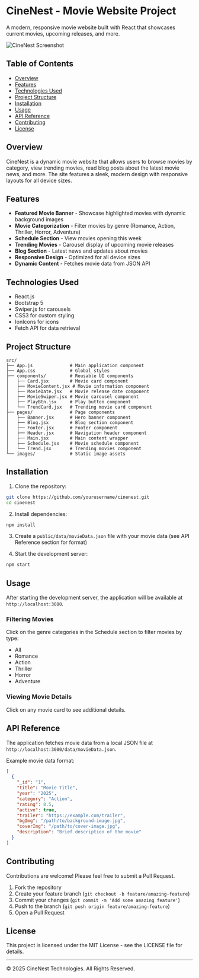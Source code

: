 # CineNest - Movie Website Project

A modern, responsive movie website built with React that showcases current movies, upcoming releases, and more.

![CineNest Screenshot]([./src/images/homepage.jpg](https://res.cloudinary.com/dtogfz0uu/image/upload/v1744059943/homepage_tv9f7o.png))

## Table of Contents

- [Overview](#overview)
- [Features](#features)
- [Technologies Used](#technologies-used)
- [Project Structure](#project-structure)
- [Installation](#installation)
- [Usage](#usage)
- [API Reference](#api-reference)
- [Contributing](#contributing)
- [License](#license)

## Overview

CineNest is a dynamic movie website that allows users to browse movies by category, view trending movies, read blog posts about the latest movie news, and more. The site features a sleek, modern design with responsive layouts for all device sizes.

## Features

- **Featured Movie Banner** - Showcase highlighted movies with dynamic background images
- **Movie Categorization** - Filter movies by genre (Romance, Action, Thriller, Horror, Adventure)
- **Schedule Section** - View movies opening this week
- **Trending Movies** - Carousel display of upcoming movie releases
- **Blog Section** - Latest news and updates about movies
- **Responsive Design** - Optimized for all device sizes
- **Dynamic Content** - Fetches movie data from JSON API

## Technologies Used

- React.js
- Bootstrap 5
- Swiper.js for carousels
- CSS3 for custom styling
- IonIcons for icons
- Fetch API for data retrieval

## Project Structure

```
src/
├── App.js              # Main application component
├── App.css             # Global styles
├── components/         # Reusable UI components
│   ├── Card.jsx        # Movie card component
│   ├── MovieContent.jsx # Movie information component
│   ├── MovieDate.jsx   # Movie release date component
│   ├── MovieSwiper.jsx # Movie carousel component
│   ├── PlayBtn.jsx     # Play button component
│   └── TrendCard.jsx   # Trending movie card component
├── pages/              # Page components
│   ├── Banner.jsx      # Hero banner component
│   ├── Blog.jsx        # Blog section component
│   ├── Footer.jsx      # Footer component
│   ├── Header.jsx      # Navigation header component
│   ├── Main.jsx        # Main content wrapper
│   ├── Schedule.jsx    # Movie schedule component
│   └── Trend.jsx       # Trending movies component
└── images/             # Static image assets
```

## Installation

1. Clone the repository:
```bash
git clone https://github.com/yourusername/cinenest.git
cd cinenest
```

2. Install dependencies:
```bash
npm install
```

3. Create a `public/data/movieData.json` file with your movie data (see API Reference section for format)

4. Start the development server:
```bash
npm start
```

## Usage

After starting the development server, the application will be available at `http://localhost:3000`.

### Filtering Movies

Click on the genre categories in the Schedule section to filter movies by type:
- All
- Romance
- Action
- Thriller
- Horror
- Adventure

### Viewing Movie Details

Click on any movie card to see additional details.

## API Reference

The application fetches movie data from a local JSON file at `http://localhost:3000/data/movieData.json`.

Example movie data format:

```json
[
  {
    "_id": "1",
    "title": "Movie Title",
    "year": "2025",
    "category": "Action",
    "rating": 8.5,
    "active": true,
    "trailer": "https://example.com/trailer",
    "bgImg": "/path/to/background-image.jpg",
    "coverImg": "/path/to/cover-image.jpg",
    "description": "Brief description of the movie"
  }
]
```

## Contributing

Contributions are welcome! Please feel free to submit a Pull Request.

1. Fork the repository
2. Create your feature branch (`git checkout -b feature/amazing-feature`)
3. Commit your changes (`git commit -m 'Add some amazing feature'`)
4. Push to the branch (`git push origin feature/amazing-feature`)
5. Open a Pull Request

## License

This project is licensed under the MIT License - see the LICENSE file for details.

---

© 2025 CineNest Technologies. All Rights Reserved.
